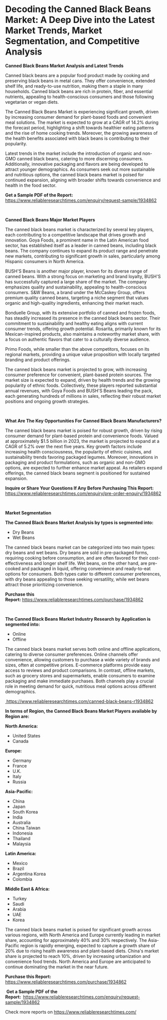 <p><h1>Decoding the Canned Black Beans Market: A Deep Dive into the Latest Market Trends, Market Segmentation, and Competitive Analysis</h1></p><p><strong>Canned Black Beans Market Analysis and Latest Trends</strong></p>
<p><p>Canned black beans are a popular food product made by cooking and preserving black beans in metal cans. They offer convenience, extended shelf life, and ready-to-use nutrition, making them a staple in many households. Canned black beans are rich in protein, fiber, and essential nutrients, appealing to health-conscious consumers and those following vegetarian or vegan diets.</p><p>The Canned Black Beans Market is experiencing significant growth, driven by increasing consumer demand for plant-based foods and convenient meal solutions. The market is expected to grow at a CAGR of 14.2% during the forecast period, highlighting a shift towards healthier eating patterns and the rise of home cooking trends. Moreover, the growing awareness of the health benefits associated with black beans is contributing to their popularity.</p><p>Latest trends in the market include the introduction of organic and non-GMO canned black beans, catering to more discerning consumers. Additionally, innovative packaging and flavors are being developed to attract younger demographics. As consumers seek out more sustainable and nutritious options, the canned black beans market is poised for continued expansion, aligning with broader shifts towards convenience and health in the food sector.</p></p>
<p><strong>Get a Sample PDF of the Report:&nbsp;</strong> <a href="https://www.reliableresearchtimes.com/enquiry/request-sample/1934862?utm_campaign=2220&utm_medium=2&utm_source=Github&utm_content=ia&utm_term=07042025&utm_id=canned-black-beans">https://www.reliableresearchtimes.com/enquiry/request-sample/1934862</a></p>
<p>&nbsp;</p>
<p><strong>Canned Black Beans Major Market Players</strong></p>
<p><p>The canned black beans market is characterized by several key players, each contributing to a competitive landscape that drives growth and innovation. Goya Foods, a prominent name in the Latin American food sector, has established itself as a leader in canned beans, including black beans. The company continues to expand its product range and penetrate new markets, contributing to significant growth in sales, particularly among Hispanic consumers in North America.</p><p>BUSH'S Beans is another major player, known for its diverse range of canned beans. With a strong focus on marketing and brand loyalty, BUSH'S has successfully captured a large share of the market. The company emphasizes quality and sustainability, appealing to health-conscious consumers. S&W Beans, a brand under the McCaskey Group, offers premium quality canned beans, targeting a niche segment that values organic and high-quality ingredients, enhancing their market reach.</p><p>Bonduelle Group, with its extensive portfolio of canned and frozen foods, has steadily increased its presence in the canned black beans sector. Their commitment to sustainability and healthy eating aligns with current consumer trends, offering growth potential. Rosarita, primarily known for its Mexican-inspired products, also maintains a noteworthy market share, with a focus on authentic flavors that cater to a culturally diverse audience.</p><p>Primo Foods, while smaller than the above competitors, focuses on its regional markets, providing a unique value proposition with locally targeted branding and product offerings.</p><p>The canned black beans market is projected to grow, with increasing consumer preference for convenient, plant-based protein sources. The market size is expected to expand, driven by health trends and the growing popularity of ethnic foods. Collectively, these players reported substantial annual revenues, with Goya Foods and BUSH'S Beans leading the pack, each generating hundreds of millions in sales, reflecting their robust market positions and ongoing growth strategies.</p></p>
<p>&nbsp;</p>
<p><strong>What Are The Key Opportunities For Canned Black Beans Manufacturers?</strong></p>
<p><p>The canned black beans market is poised for robust growth, driven by rising consumer demand for plant-based protein and convenience foods. Valued at approximately $1.5 billion in 2023, the market is projected to expand at a CAGR of 5.2% over the next five years. Key growth factors include increasing health consciousness, the popularity of ethnic cuisines, and sustainability trends favoring packaged legumes. Moreover, innovations in packaging and product formulations, such as organic and non-GMO options, are expected to further enhance market appeal. As retailers expand offerings, the canned black beans segment is positioned for sustained expansion.</p></p>
<p><strong>Inquire or Share Your Questions If Any Before Purchasing This Report:</strong> <a href="https://www.reliableresearchtimes.com/enquiry/pre-order-enquiry/1934862?utm_campaign=2220&utm_medium=2&utm_source=Github&utm_content=ia&utm_term=07042025&utm_id=canned-black-beans">https://www.reliableresearchtimes.com/enquiry/pre-order-enquiry/1934862</a></p>
<p>&nbsp;</p>
<p><strong>Market Segmentation</strong></p>
<p><strong>The Canned Black Beans Market Analysis by types is segmented into:</strong></p>
<p><ul><li>Dry Beans</li><li>Wet Beans</li></ul></p>
<p><p>The canned black beans market can be categorized into two main types: dry beans and wet beans. Dry beans are sold in pre-packaged forms, requiring cooking before consumption, and are often favored for their cost-effectiveness and longer shelf life. Wet beans, on the other hand, are pre-cooked and packaged in liquid, offering convenience and ready-to-eat options for consumers. Both types cater to different consumer preferences, with dry beans appealing to those seeking versatility, while wet beans attract those prioritizing convenience.</p></p>
<p><strong>Purchase this Report:&nbsp;</strong><a href="https://www.reliableresearchtimes.com/purchase/1934862?utm_campaign=2220&utm_medium=2&utm_source=Github&utm_content=ia&utm_term=07042025&utm_id=canned-black-beans">https://www.reliableresearchtimes.com/purchase/1934862</a></p>
<p>&nbsp;</p>
<p><strong>The Canned Black Beans Market Industry Research by Application is segmented into:</strong></p>
<p><ul><li>Online</li><li>Offline</li></ul></p>
<p><p>The canned black beans market serves both online and offline applications, catering to diverse consumer preferences. Online channels offer convenience, allowing customers to purchase a wide variety of brands and sizes, often at competitive prices. E-commerce platforms provide easy access to reviews and product comparisons. In contrast, offline markets, such as grocery stores and supermarkets, enable consumers to examine packaging and make immediate purchases. Both channels play a crucial role in meeting demand for quick, nutritious meal options across different demographics.</p></p>
<p><a href="https://www.reliableresearchtimes.com/canned-black-beans-r1934862?utm_campaign=2220&utm_medium=2&utm_source=Github&utm_content=ia&utm_term=07042025&utm_id=canned-black-beans">&nbsp;https://www.reliableresearchtimes.com/canned-black-beans-r1934862</a></p>
<p><strong>In terms of Region, the Canned Black Beans Market Players available by Region are:</strong></p>
<p>
    <p> <strong> North America: </strong>
        <ul>
            <li>United States</li>
            <li>Canada</li>
        </ul>
        </p> 
    <p> <strong> Europe: </strong>
        <ul>
            <li>Germany</li>
            <li>France</li>
            <li>U.K.</li>
            <li>Italy</li>
            <li>Russia</li>
        </ul>
        </p> 
    <p> <strong> Asia-Pacific: </strong>
        <ul>
            <li>China</li>
            <li>Japan</li>
            <li>South Korea</li>
            <li>India</li>
            <li>Australia</li>
            <li>China Taiwan</li>
            <li>Indonesia</li>
            <li>Thailand</li>
            <li>Malaysia</li>
        </ul>
        </p> 
    <p> <strong> Latin America: </strong>
        <ul>
            <li>Mexico</li>
            <li>Brazil</li>
            <li>Argentina Korea</li>
            <li>Colombia</li>
        </ul>
        </p> 
    <p> <strong> Middle East & Africa: </strong>
        <ul>
            <li>Turkey</li>
            <li>Saudi</li>
            <li>Arabia</li>
            <li>UAE</li>
            <li>Korea</li>
        </ul>
    </p>
    </p>
<p><p>The canned black beans market is poised for significant growth across various regions, with North America and Europe currently leading in market share, accounting for approximately 40% and 30% respectively. The Asia-Pacific region is rapidly emerging, expected to capture a growth share of 20% due to rising health awareness and plant-based diets. China's market share is projected to reach 10%, driven by increasing urbanization and convenience food trends. North America and Europe are anticipated to continue dominating the market in the near future.</p></p>
<p><strong>Purchase this Report: </strong><a href="https://www.reliableresearchtimes.com/purchase/1934862?utm_campaign=2220&utm_medium=2&utm_source=Github&utm_content=ia&utm_term=07042025&utm_id=canned-black-beans">https://www.reliableresearchtimes.com/purchase/1934862</a></p>
<p>&nbsp;<strong>Get a Sample PDF of the Report:&nbsp;&nbsp;</strong><a href="https://www.reliableresearchtimes.com/enquiry/request-sample/1934862?utm_campaign=2220&utm_medium=2&utm_source=Github&utm_content=ia&utm_term=07042025&utm_id=canned-black-beans">https://www.reliableresearchtimes.com/enquiry/request-sample/1934862</a></p>
<p><strong></strong></p>
<p>Check more reports on <a href="https://www.reliableresearchtimes.com/?utm_campaign=2220&utm_medium=2&utm_source=Github&utm_content=ia&utm_term=07042025&utm_id=canned-black-beans">https://www.reliableresearchtimes.com/</a></p>